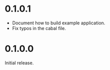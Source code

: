 # 0.1.0.1

- Document how to build example application.
- Fix typos in the cabal file.

# 0.1.0.0

Initial release.
